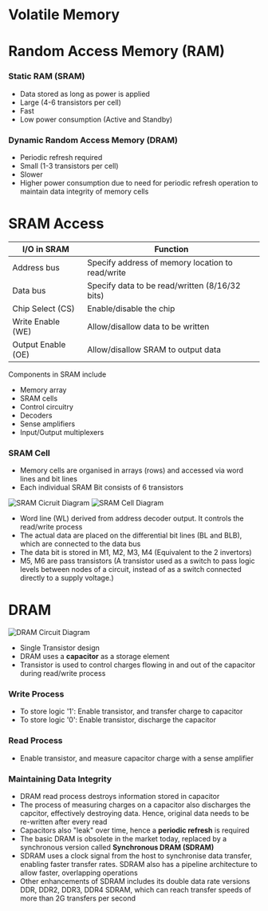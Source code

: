 # Volatile Memory

# Random Access Memory (RAM)

### Static RAM (SRAM)
- Data stored as long as power is applied
- Large (4-6 transistors per cell)
- Fast
- Low power consumption (Active and Standby)

### Dynamic Random Access Memory (DRAM)
- Periodic refresh required
- Small (1-3 transistors per cell)
- Slower
- Higher power consumption due to need for periodic refresh operation to maintain data integrity of memory cells

# SRAM Access

| I/O in SRAM        | Function                                         |
| ------------------ | ------------------------------------------------ |
| Address bus        | Specify address of memory location to read/write |
| Data bus           | Specify data to be read/written (8/16/32 bits)   |
| Chip Select (CS)   | Enable/disable the chip                          |
| Write Enable (WE)  | Allow/disallow data to be written                |
| Output Enable (OE) | Allow/disallow SRAM to output data               |

Components in SRAM include
- Memory array
- SRAM cells
- Control circuitry
- Decoders
- Sense amplifiers
- Input/Output multiplexers

### SRAM Cell
- Memory cells are organised in arrays (rows) and accessed via word lines and bit lines
- Each individual SRAM Bit consists of 6 transistors 

![SRAM Cicruit Diagram](https://www.researchgate.net/profile/Shilpi-Birla/publication/271304374/figure/fig1/AS:601138848100352@1520334078583/Conventional-6T-SRAM-Cell-7.png)
![SRAM Cell Diagram](https://upload.wikimedia.org/wikipedia/commons/9/9d/SRAM_Cell_Inverter_Loop.png)

- Word line (WL) derived from address decoder output. It controls the read/write process
- The actual data are placed on the differential bit lines (BL and BLB), which are connected to the data bus
- The data bit is stored in M1, M2, M3, M4 (Equivalent to the 2 invertors)
- M5, M6 are pass transistors (A transistor used as a switch to pass logic levels between nodes of a circuit, instead of as a switch connected directly to a supply voltage.)

# DRAM

![DRAM Circuit Diagram](https://www.allaboutcircuits.com/uploads/articles/intro_to_DRAM1.png)

- Single Transistor design
- DRAM uses a **capacitor** as a storage element
- Transistor is used to control charges flowing in and out of the capacitor during read/write process

### Write Process
- To store logic '1': Enable transistor, and transfer charge to capacitor
- To store logic '0': Enable transistor, discharge the capacitor

### Read Process
- Enable transistor, and measure capacitor charge with a sense amplifier

### Maintaining Data Integrity
- DRAM read process destroys information stored in capacitor
- The process of measuring charges on a capacitor also discharges the capcitor, effectively destroying data. Hence, original data needs to be re-written after every read
- Capacitors also "leak" over time, hence a **periodic refresh** is required
- The basic DRAM is obsolete in the market today, replaced by a synchronous version called **Synchronous DRAM (SDRAM)**
- SDRAM uses a clock signal from the host to synchronise data transfer, enabling faster transfer rates. SDRAM also has a pipeline architecture to allow faster, overlapping operations
- Other enhancements of SDRAM includes its double data rate versions DDR, DDR2, DDR3, DDR4 SDRAM, which can reach transfer speeds of more than 2G transfers per second